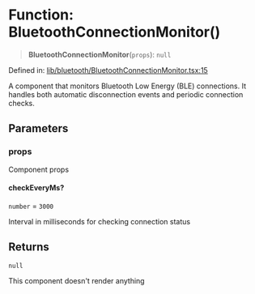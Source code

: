 # Function: BluetoothConnectionMonitor()

> **BluetoothConnectionMonitor**(`props`): `null`

Defined in: [lib/bluetooth/BluetoothConnectionMonitor.tsx:15](https://github.com/aldesgroup/goaldn/blob/b43e92ae42dcd6febc9c2c8f0742ef8c669d44f6/lib/bluetooth/BluetoothConnectionMonitor.tsx#L15)

A component that monitors Bluetooth Low Energy (BLE) connections.
It handles both automatic disconnection events and periodic connection checks.

## Parameters

### props

Component props

#### checkEveryMs?

`number` = `3000`

Interval in milliseconds for checking connection status

## Returns

`null`

This component doesn't render anything
